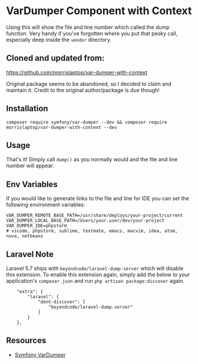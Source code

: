 VarDumper Component with Context
================================

Using this will show the file and line number which called the dump function. Very handy if you've forgotten where you put that pesky call, especially deep inside the `vendor` directory.

## Cloned and updated from:

https://github.com/morrislaptop/var-dumper-with-context

Original package seems to be abandoned, so I decided to claim and maintain it. Credit to the original author/package is due though!

Installation
------------

    composer require symfony/var-dumper --dev && composer require morrislaptop/var-dumper-with-context --dev

Usage
-----

That's it! Simply call `dump()` as you normally would and the file and line number will appear. 

## Env Variables
If you would like to generate links to the file and line for IDE you can set the following environment variables:

```dotenv
VAR_DUMPER_REMOTE_BASE_PATH=/usr/share/deploys/your-project/current
VAR_DUMPER_LOCAL_BASE_PATH=/Users/your.user/dev/your-project
VAR_DUMPER_IDE=phpstorm
# vscode, phpstorm, sublime, textmate, emacs, macvim, idea, atom, nova, netbeans
```

Laravel Note
-----
Laravel 5.7 ships with `beyondcode/laravel-dump-server` which will disable this extension. To enable this extension again, simply add the below to your application's `composer.json` and run `php artisan package:discover` again.

```
    "extra": {
        "laravel": {
            "dont-discover": [
                "beyondcode/laravel-dump-server"
            ]
        }
    },
```

Resources
---------

* [Symfony VarDumper](https://symfony.com/doc/current/components/var_dumper/introduction.html)
